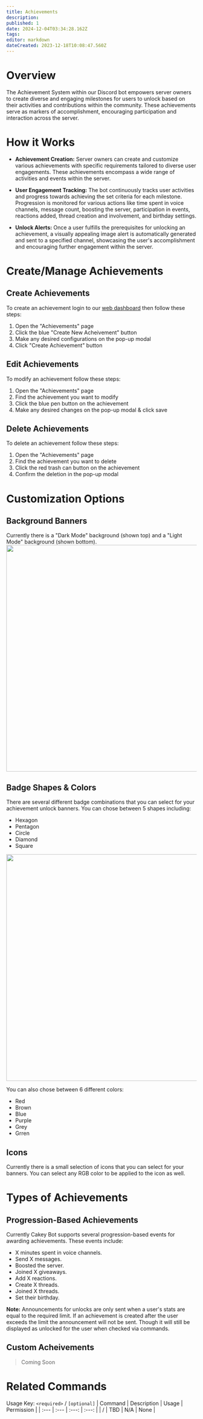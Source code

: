 ```yaml
---
title: Achievements
description: 
published: 1
date: 2024-12-04T03:34:28.162Z
tags: 
editor: markdown
dateCreated: 2023-12-18T10:08:47.560Z
---
```


# Overview
The Achievement System within our Discord bot empowers server owners to create diverse and engaging milestones for users to unlock based on their activities and contributions within the community. These achievements serve as markers of accomplishment, encouraging participation and interaction across the server.

# How it Works
* **Achievement Creation:** Server owners can create and customize various achievements with specific requirements tailored to diverse user engagements. These achievements encompass a wide range of activities and events within the server.

* **User Engagement Tracking:** The bot continuously tracks user activities and progress towards achieving the set criteria for each milestone. Progression is monitored for various actions like time spent in voice channels, message count, boosting the server, participation in events, reactions added, thread creation and involvement, and birthday settings.

* **Unlock Alerts:** Once a user fulfills the prerequisites for unlocking an achievement, a visually appealing image alert is automatically generated and sent to a specified channel, showcasing the user's accomplishment and encouraging further engagement within the server.

# Create/Manage Achievements
## Create Achievements
To create an achievement login to our [web dashboard](https://cakey.bot/dashboard/public/) then follow these steps:
1. Open the "Achievements" page
2. Click the blue "Create New Acheivement" button
3. Make any desired configurations on the pop-up modal
4. Click "Create Achievement" button

## Edit Achievements
To modify an achievement follow these steps:
1. Open the "Achievements" page
2. Find the achievement you want to modify
3. Click the blue pen button on the achievement
4. Make any desired changes on the pop-up modal & click save

## Delete Achievements
To delete an achievement follow these steps:
1. Open the "Achievements" page
2. Find the achievement you want to delete
3. Click the red trash can button on the achievement
4. Confirm the deletion in the pop-up modal

# Customization Options
## Background Banners
Currently there is a "Dark Mode" background (shown top) and a "Light Mode" background (shown bottom).
<image src="/achievement-backgrounds.png" width="600px">

## Badge Shapes & Colors
There are several different badge combinations that you can select for your achievement unlock banners.
You can chose between 5 shapes including:
* Hexagon
* Pentagon
* Circle
* Diamond
* Square

<image src="/achievement-badges.png" width="600px">

You can also chose between 6 different colors:
* Red
* Brown
* Blue
* Purple
* Grey
* Grren

## Icons
Currently there is a small selection of icons that you can select for your banners. You can select any RGB color to be applied to the icon as well.

# Types of Achievements
## Progression-Based Achievements
Currently Cakey Bot supports several progression-based events for awarding achievements. These events include:
* X minutes spent in voice channels.
* Send X messages.
* Boosted the server.
* Joined X giveaways.
* Add X reactions.
* Create X threads.
* Joined X threads.
* Set their birthday.

**Note:** Announcements for unlocks are only sent when a user's stats are equal to the required limit. If an achievement is created after the user exceeds the limit the announcement will not be sent. Though it will still be displayed as unlocked for the user when checked via commands.

## Custom Acheivements
> Coming Soon
  
# Related Commands
Usage Key: `<required>` / `[optional]`
| Command | Description | Usage | Permission |
| :--- | :--- | :---: | :---: |
| / | TBD | N/A | None | 